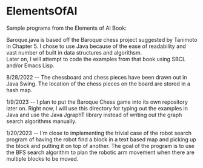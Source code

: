 # ElementsOfAI
Sample programs from the Elements of AI Book:

Baroque.java is based off the Baroque chess project suggested by Tanimoto in Chapter 5.
I chose to use Java because of the ease of readability and vast number of built in data structures
and algorithsm.  
Later on, I will attempt to code the examples from that book using SBCL and/or Emacs Lisp.

8/28/2022 -- The chessboard and chess pieces have been drawn out in Java Swing.  The location of the
chess pieces on the board are stored in a hash map.

1/9/2023 -- I plan to put the Baroque Chess game into its own repository later on.  Right now, I will
use this directory for typing out the examples in Java and use the Java JgraphT library instead of 
writing out the graph search algorithms manually.

1/20/2023 -- I'm close to implementing the trivial case of the robot search program of having the robot
find a block in a text based map and picking up the block and putting it on top of another.  The goal
of the program is to use the BFS search algorithm to plan the robotic arm movement when there are multiple
blocks to be moved.
